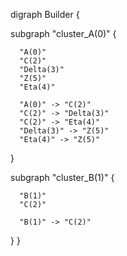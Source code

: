 digraph Builder {

  subgraph "cluster_A(0)" {

      "A(0)"
      "C(2)"
      "Delta(3)"
      "Z(5)"
      "Eta(4)"

      "A(0)" -> "C(2)"
      "C(2)" -> "Delta(3)"
      "C(2)" -> "Eta(4)"
      "Delta(3)" -> "Z(5)"
      "Eta(4)" -> "Z(5)"

  }

  subgraph "cluster_B(1)" {

      "B(1)"
      "C(2)"

      "B(1)" -> "C(2)"

  }
}
